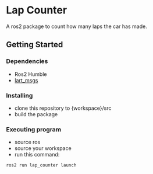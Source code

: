 # Lap Counter

A ros2 package to count how many laps the car has made.

## Getting Started

### Dependencies

* Ros2 Humble
* [lart_msgs](https://github.com/FSLART/lart_msgs)

### Installing

* clone this repository to {workspace}/src
* build the package

### Executing program

* source ros
* source your workspace
* run this command:
```
ros2 run lap_counter launch
```